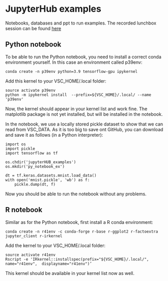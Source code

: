 # JupyterHub examples
Notebooks, databases and ppt to run examples. The recorded lunchbox session can be found [here](https://kuleuven.mediaspace.kaltura.com/media/JupyterHub-LunchBox-2021-10-19/1_lxer6oid)

## Python notebook
To be able to run the Python notebook, you need to install a correct conda environment yourself. In this case an environment called p39env:

`conda create -n p39env python=3.9 tensorflow-gpu ipykernel`

Add this kernel to your VSC_HOME/.local folder:


```
source activate p39env
python -m ipykernel install  --prefix=${VSC_HOME}/.local/ --name 'p39env'
```

Now, the kernel should appear in your kernel list and work fine. The matplotlib package is not yet installed, but will be installed in the notebook.

In the notebook, we use a locally stored pickle dataset to show that we can read from VSC_DATA. As it is too big to save ont GitHub, you can download and save it as follows (in a Python interpreter):
```
import os
import pickle
import tensorflow as tf

os.chdir('jupyterHUB_examples')
os.mkdir('py_notebook_ex')

dt = tf.keras.datasets.mnist.load_data()
with open('mnist.pickle', 'wb') as f:
    pickle.dump(dt, f)
```
Now you should be able to run the notebook without any problems.


## R notebook

Similar as for the Python notebook, first install a R conda environment:

`conda create -n r41env -c conda-forge r-base r-ggplot2 r-factoextra jupyter_client r-irkernel`

Add the kernel to your VSC_HOME/.local folder:

```
source activate r41env
Rscript -e 'IRkernel::installspec(prefix="${VSC_HOME}/.local/", name="r41env", 	displayname="r41env")’
```
This kernel should be available in your kernel list now as well.

